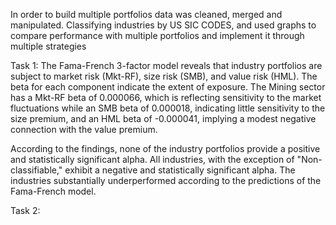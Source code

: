 In order to build multiple portfolios data was cleaned, merged and manipulated. Classifying industries by US SIC CODES, and used graphs to compare performance with multiple portfolios and implement it through multiple strategies

Task 1:
The Fama-French 3-factor model reveals that industry portfolios are subject to market risk (Mkt-RF), size risk (SMB), and value risk (HML). The beta for each component indicate the extent of exposure. The Mining sector has a Mkt-RF beta of 0.000066, which is reflecting sensitivity to the market fluctuations while an SMB beta of 0.000018, indicating little sensitivity to the size premium, and an HML beta of -0.000041, implying a modest negative connection with the value premium.

According to the findings, none of the industry portfolios provide a positive and statistically significant alpha. All industries, with the exception of "Non-classifiable," exhibit a negative and statistically significant alpha. The industries substantially underperformed according to the predictions of the Fama-French model.

Task 2:

